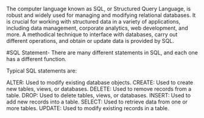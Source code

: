 The computer language known as SQL, or Structured Query Language,
is robust and widely used for managing and modifying relational 
databases. It is crucial for working with structured data in a 
variety of applications, including data management, corporate 
analytics, web development, and more. A methodical technique to
interface with databases, carry out different operations, and
obtain or update data is provided by SQL.

#SQL Statement- There are many different statements in SQL,
and each one has a different function. 

Typical SQL statements are:

ALTER: Used to modify existing database objects.
CREATE: Used to create new tables, views, or databases.
DELETE: Used to remove records from a table.
DROP: Used to delete tables, views, or databases.
INSERT: Used to add new records into a table.
SELECT: Used to retrieve data from one or more tables.
UPDATE: Used to modify existing records in a table.
